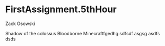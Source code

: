 # FirstAssignment.5thHour
Zack Osowski

Shadow of the colossus
Bloodborne
Minecraftfgedhg
sdfsdf
asgsg
asdfs
dsds
